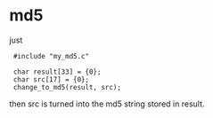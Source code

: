 # md5

just 


     #include "my_md5.c"

     char result[33] = {0};
     char src[17] = {0};
     change_to_md5(result, src);


then src is turned into the md5 string stored in result. 
